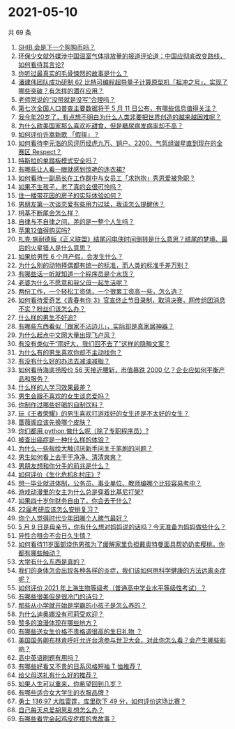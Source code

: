 # 2021-05-10

共 69 条

<!-- BEGIN -->
<!-- 最后更新时间 Mon May 10 2021 07:01:26 GMT+0800 (China Standard Time) -->

1. [SHIB 会是下一个狗狗币吗？](https://www.zhihu.com/question/455602405)
2. [环保少女就外媒涉中国温室气体排放量的报道评论道：中国应彻底改变路线，如何看待其言论?](https://www.zhihu.com/question/458454363)
3. [你听过最真实的毛骨悚然的故事是什么？](https://www.zhihu.com/question/458168131)
4. [潘建伟团队成功研制 62
   比特可编程超导量子计算原型机「祖冲之号」，实现了哪些突破？有怎样的潜在应用？](https://www.zhihu.com/question/458402313)
5. [老师常说的“没带就是没写”合理吗？](https://www.zhihu.com/question/457033055)
6. [第七次全国人口普查主要数据将于 5 月 11
   日公布，有哪些信息值得关注？](https://www.zhihu.com/question/458484293)
7. [我今年20岁了，有点想不明白为什么人类非要把世界创造的越来越困难呢？](https://www.zhihu.com/question/452475296)
8. [为什么欧美国家那么喜欢吃甜食，但是糖尿病发病率却不高？](https://www.zhihu.com/question/418929439)
9. [如何评价许嵩新歌 「假摔」？](https://www.zhihu.com/question/458607627)
10. [如何看待李元浩的风评历经虎九万、销户、2200、气氛组谐星直到现在的全赛区
    Respect？](https://www.zhihu.com/question/458398300)
11. [特斯拉的单踏板模式安全吗？](https://www.zhihu.com/question/457106227)
12. [有哪些让人看一眼就感到惊艳的连衣裙?](https://www.zhihu.com/question/383661922)
13. [如何看待一副局长在工作群中与女员工「求抱抱」秀恩爱被免职？](https://www.zhihu.com/question/458503250)
14. [如果不生孩子，老了真的会很可怜吗？](https://www.zhihu.com/question/444313202)
15. [住一楼带花园的房子的实际体验如何？](https://www.zhihu.com/question/24249319)
16. [男朋友第一次谈恋爱有些用力过猛，我该怎么提醒他？](https://www.zhihu.com/question/419802297)
17. [柯基不断尾会怎么样？](https://www.zhihu.com/question/366868572)
18. [自律与不自律之间，差的是一整个人生吗？](https://www.zhihu.com/question/441394802)
19. [苹果12值得购买吗?](https://www.zhihu.com/question/369674875)
20. [扎克·施耐德版《正义联盟》结尾闪电侠时间倒转是什么意思？结尾的梦境、最后的火星猎人是什么意思？](https://www.zhihu.com/question/450098286)
21. [如果给男性 6 个月产假，会发生什么？](https://www.zhihu.com/question/458379267)
22. [为什么别的动物择偶都有统一的标准，而人类的标准千差万别？](https://www.zhihu.com/question/457515166)
23. [有哪些话一听就知道一个程序员是个水货？](https://www.zhihu.com/question/439598096)
24. [老婆为什么不愿意和我父母一起生活呢？](https://www.zhihu.com/question/458049398)
25. [两份工作，一个轻松工资低，一个很累工资高一些，怎么选？](https://www.zhihu.com/question/63557154)
26. [如何看待爱奇艺《青春有你
    3》官宣终止节目录制，取消决赛，网传组团消息不实？粉丝们该怎么办？](https://www.zhihu.com/question/458528380)
27. [什么样的男生不好追?](https://www.zhihu.com/question/295115524)
28. [有哪些东西看似「跟家不沾边儿」，实际却是真家居神器？](https://www.zhihu.com/question/454606011)
29. [为什么起点中文网大量出现飞卢风？](https://www.zhihu.com/question/454447604)
30. [有没有类似于“雨好大，我们回不去了”这样的隐晦文案？](https://www.zhihu.com/question/445913131)
31. [为什么有的男生喜欢你却不主动找你？](https://www.zhihu.com/question/328791863)
32. [有没有什么好的办法去减油减脂？](https://www.zhihu.com/question/455888186)
33. [如何看待海底捞股价 56 天接近腰斩，市值暴跌 2000
    亿？企业应如何平衡产品和服务？](https://www.zhihu.com/question/458401875)
34. [什么样的人学习效果最差？](https://www.zhihu.com/question/305792030)
35. [男生会跟不喜欢的女生谈恋爱吗？](https://www.zhihu.com/question/451063860)
36. [你制作过哪些好喝的自制饮料？](https://www.zhihu.com/question/23019168)
37. [玩《王者荣耀》的男生喜欢打游戏好的女生还是不太好的女生？](https://www.zhihu.com/question/457990985)
38. [蔷薇阁应该先换哪个皮肤？](https://www.zhihu.com/question/457705284)
39. [你们都用 python 做什么呢（除了专职程序员）?](https://www.zhihu.com/question/439442263)
40. [被查出癌症是一种什么样的体验？](https://www.zhihu.com/question/316703481)
41. [为什么一些板绘大触讨厌新手问关于笔刷的问题？](https://www.zhihu.com/question/29415580)
42. [男生如何看上去干干净净、清清爽爽？](https://www.zhihu.com/question/60449658)
43. [男朋友想和你分手的前兆是什么？](https://www.zhihu.com/question/23312889)
44. [如何评价《生化危机8:村庄》?](https://www.zhihu.com/question/401056274)
45. [想一毕业就进体制，公务员、事业单位、教师编哪个比较容易考中？](https://www.zhihu.com/question/456370248)
46. [游戏动漫里的女主为什么总是穿着比基尼打架?](https://www.zhihu.com/question/453352120)
47. [如果四十岁你财务自由了，你会去干什么?](https://www.zhihu.com/question/323042685)
48. [22届考研应该怎么安排复习？](https://www.zhihu.com/question/413326195)
49. [你个人觉得时代少年团哪个人脾气最好？](https://www.zhihu.com/question/452322693)
50. [5 月 9
    日是母亲节，你有什么想对妈妈说的话吗？今天准备为妈妈做些什么？](https://www.zhihu.com/question/458478831)
51. [异性合租会不会日久生情？](https://www.zhihu.com/question/295424569)
52. [如何看待11岁面部烧伤男孩为了缓解家里负担戴奥特曼面具帮奶奶卖樱桃，你都有哪些触动？](https://www.zhihu.com/question/458441722)
53. [大学有什么东西是真的？](https://www.zhihu.com/question/430807321)
54. [我们的身体怎会出现各种各样的炎症，我们该如何用科学健康的方法远离炎症呢？](https://www.zhihu.com/question/457066503)
55. [如何评价 2021
    年上海生物等级考（普通高中学业水平等级性考试）？](https://www.zhihu.com/question/455464126)
56. [有哪些很美但是很冷门的诗句？](https://www.zhihu.com/question/375569001)
57. [那些从小学就开始是学霸的小孩子是怎么养的？](https://www.zhihu.com/question/427567462)
58. [为什么迪奥娜没有可莉受欢迎？](https://www.zhihu.com/question/458071219)
59. [赞多的浪漫体现在哪些地方？](https://www.zhihu.com/question/458459520)
60. [有哪些送女生价格不贵格调很高的生日礼物 ？](https://www.zhihu.com/question/277831030)
61. [美国国务卿布林肯呼吁允许台湾参与世卫大会，对此你怎么看？会产生哪些影响？](https://www.zhihu.com/question/458323936)
62. [高中英语刷题有用吗？](https://www.zhihu.com/question/312216212)
63. [有哪些好看又不贵的日系风格短袖 T 恤推荐？](https://www.zhihu.com/question/267880033)
64. [给父母送礼有什么好的推荐？](https://www.zhihu.com/question/27251347)
65. [如果人生可以重来，你希望回到几岁？](https://www.zhihu.com/question/457500157)
66. [有哪些适合女大学生的衣服品牌 ?](https://www.zhihu.com/question/37101521)
67. [勇士 136:97 大胜雷霆，库里砍下 49
    分，如何评价这场比赛？](https://www.zhihu.com/question/458480119)
68. [自己每天总爱胡思乱想怎么办？](https://www.zhihu.com/question/364386829)
69. [有哪些看完会起鸡皮疙瘩的鬼故事？](https://www.zhihu.com/question/447385140)

<!-- END -->

